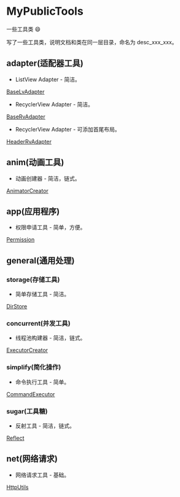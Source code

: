 # MyPublicTools

一些工具类  :smile:

写了一些工具类，说明文档和类在同一层目录，命名为 desc_xxx_xxx。

## adapter(适配器工具)

- ListView Adapter - 简洁。

[BaseLvAdapter](./utilslib/src/main/java/io/l0neman/utils/adapter/desc_base_lvadapter.md)

- RecyclerView Adapter - 简洁。

[BaseRvAdapter](./utilslib/src/main/java/io/l0neman/utils/adapter/desc_base_rvadapter.md)

- RecyclerView Adapter - 可添加首尾布局。

[HeaderRvAdapter](./utilslib/src/main/java/io/l0neman/utils/adapter/desc_header_rvadapter.md)

## anim(动画工具)

- 动画创建器 - 简洁，链式。

[AnimatorCreator](./utilslib/src/main/java/io/l0neman/utils/anim/desc_animator_creator.md)

## app(应用程序)

- 权限申请工具 - 简单，方便。

[Permission](./utilslib/src/main/java/io/l0neman/utils/app/desc_permission_utils.md)

## general(通用处理)

### storage(存储工具)

- 简单存储工具 - 简洁。

[DirStore](./utilslib/src/main/java/io/l0neman/utils/general/storage/desc_dir_store.md)

### concurrent(并发工具)

- 线程池构建器 - 简洁，链式。

[ExecutorCreator](./utilslib/src/main/java/io/l0neman/utils/general/concurrent/desc_executor_creator.md)

### simplify(简化操作)

- 命令执行工具 - 简单。

[CommandExecutor](./utilslib/src/main/java/io/l0neman/utils/general/simplify/desc_command_executor.md)

### sugar(工具糖)

- 反射工具 - 简洁，链式。

[Reflect](./utilslib/src/main/java/io/l0neman/utils/general/sugar/desc_reflect_utils.md)

## net(网络请求)

- 网络请求工具 - 基础。

[HttpUtils](./utilslib/src/main/java/io/l0neman/utils/net/desc_http_utils.md)

